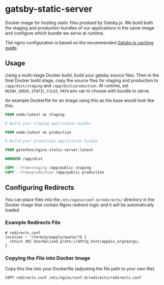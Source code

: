 # gatsby-static-server

Docker image for hosting static files produed by Gatsby.js. We build both the staging and production bundles of our applications in the same image and configure which bundle we serve at runtime.

The nginx configuration is based on the recommended [Gatsby.js caching guide](https://www.gatsbyjs.com/docs/caching/).

## Usage

Using a multi-stage Docker build, build your gatsby source files. Then in the final Docker build stage, copy the source files for staging and production to `/app/dist/staging` and `/app/dist/production`. At runtime, set `NGINX_SERVE_STATIC_FILES_PATH` env var to choose with bundle to serve.

An example Dockerfile for an image using this as the base would look like this:

```dockerfile
FROM node:latest as staging

# Build your staging application bundle

FROM node:latest as production

# Build your production application bundle

FROM getethos/nginx-static-server:latest

WORKDIR /app/dist

COPY --from=staging /app/public staging
COPY --from=production /app/public production
```

## Configuring Redirects
You can place files into the `/etc/nginx/conf.d/redirects/` directory in the Docker image that contain Nginx redirect logic and it will be automatically loaded.

### Example Redirects File
```
# redirects.conf
location ~ ^/term/preapply/quote/?$ {
  return 301 $normalized_proto://$http_host/app$is_args$args;
}
```

### Copying the File into Docker Image
Copy this line into your Dockerfile (adjusting the file path to your own file).
```
COPY redirects.conf /etc/nginx/conf.d/redirects/redirects.conf
```